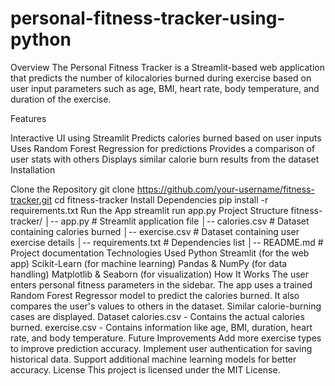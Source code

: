 # personal-fitness-tracker-using-python
Overview The Personal Fitness Tracker is a Streamlit-based web application that predicts the number of kilocalories burned during exercise based on user input parameters such as age, BMI, heart rate, body temperature, and duration of the exercise.

Features

Interactive UI using Streamlit Predicts calories burned based on user inputs Uses Random Forest Regression for predictions Provides a comparison of user stats with others Displays similar calorie burn results from the dataset Installation

Clone the Repository git clone https://github.com/your-username/fitness-tracker.git cd fitness-tracker
Install Dependencies pip install -r requirements.txt
Run the App streamlit run app.py Project Structure fitness-tracker/ │-- app.py # Streamlit application file
│-- calories.csv # Dataset containing calories burned
│-- exercise.csv # Dataset containing user exercise details
│-- requirements.txt # Dependencies list
│-- README.md # Project documentation
Technologies Used Python Streamlit (for the web app) Scikit-Learn (for machine learning) Pandas & NumPy (for data handling) Matplotlib & Seaborn (for visualization) How It Works The user enters personal fitness parameters in the sidebar. The app uses a trained Random Forest Regressor model to predict the calories burned. It also compares the user's values to others in the dataset. Similar calorie-burning cases are displayed. Dataset calories.csv - Contains the actual calories burned. exercise.csv - Contains information like age, BMI, duration, heart rate, and body temperature. Future Improvements Add more exercise types to improve prediction accuracy. Implement user authentication for saving historical data. Support additional machine learning models for better accuracy. License This project is licensed under the MIT License.
